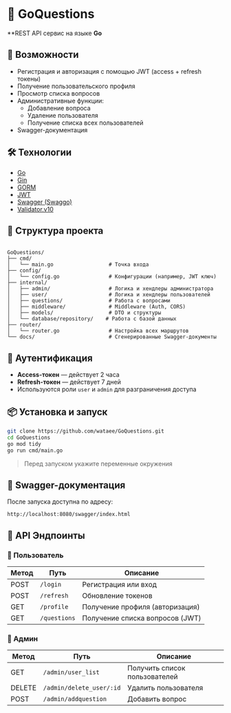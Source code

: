 
# 🧠 GoQuestions

**REST API сервис на языке **Go**

## 🚀 Возможности

- Регистрация и авторизация с помощью JWT (access + refresh токены)
- Получение пользовательского профиля
- Просмотр списка вопросов
- Административные функции:
  - Добавление вопроса
  - Удаление пользователя
  - Получение списка всех пользователей
- Swagger-документация

## 🛠 Технологии

- [Go](https://golang.org/)
- [Gin](https://github.com/gin-gonic/gin)
- [GORM](https://gorm.io/)
- [JWT](https://github.com/golang-jwt/jwt)
- [Swagger (Swaggo)](https://github.com/swaggo/swag)
- [Validator.v10](https://github.com/go-playground/validator)

## 📁 Структура проекта

```

GoQuestions/
├── cmd/
│   └── main.go                  # Точка входа
├── config/
│   └── config.go                # Конфигурации (например, JWT ключ)
├── internal/
│   ├── admin/                   # Логика и хендлеры администратора
│   ├── user/                    # Логика и хендлеры пользователей
│   ├── questions/               # Работа с вопросами
│   ├── middleware/              # Middleware (Auth, CORS)
│   ├── models/                  # DTO и структуры
│   └── database/repository/    # Работа с базой данных
├── router/
│   └── router.go                # Настройка всех маршрутов
└── docs/                        # Сгенерированные Swagger-документы

````

## 🔐 Аутентификация

- **Access-токен** — действует 2 часа  
- **Refresh-токен** — действует 7 дней  
- Используются роли `user` и `admin` для разграничения доступа

## 📦 Установка и запуск

```bash
git clone https://github.com/wataee/GoQuestions.git
cd GoQuestions
go mod tidy
go run cmd/main.go
````

> Перед запуском укажите переменные окружения

## 📘 Swagger-документация

После запуска доступна по адресу:

```
http://localhost:8080/swagger/index.html
```

## 🔗 API Эндпоинты

### 🧑 Пользователь

| Метод | Путь         | Описание                        |
| ----- | ------------ | ------------------------------- |
| POST  | `/login`     | Регистрация или вход            |
| POST  | `/refresh`   | Обновление токенов              |
| GET   | `/profile`   | Получение профиля (авторизация) |
| GET   | `/questions` | Получение списка вопросов (JWT) |

### 🔐 Админ

| Метод  | Путь                     | Описание                      |
| ------ | ------------------------ | ----------------------------- |
| GET    | `/admin/user_list`       | Получить список пользователей |
| DELETE | `/admin/delete_user/:id` | Удалить пользователя          |
| POST   | `/admin/addquestion`     | Добавить вопрос               |

